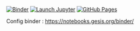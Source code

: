 [![Binder](https://mybinder.org/badge_logo.svg)](https://mybinder.org/v2/gh/cutiips/MedipyTest2.git/HEAD?labpath=https%3A%2F%2Fgithub.com%2Fcutiips%2FMedipyTest2%2Fblob%2Fmain%2Fnotebooks%2F1_TissueEngin.ipynb)
[![Launch Jupyter](https://img.shields.io/badge/launch-jupyter-blue?logo=jupyter)](https://notebooks.gesis.org/binder/v2/gh/cutiips/Medipy/HEAD)
[![GitHub Pages](https://img.shields.io/badge/static-jupyter-blue?logo=jupyter)](https://cutiips.github.io/Medipy/)

Config binder : https://notebooks.gesis.org/binder/
